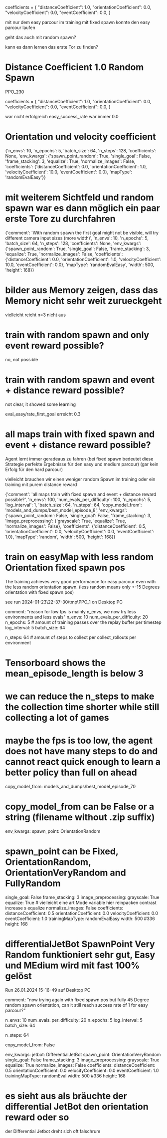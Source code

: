 

coefficients = {
    "distanceCoefficient": 1.0,
    "orientationCoefficient": 0.0,
    "velocityCoefficient": 0.0,
    "eventCoefficient": 0.0,
}

mit nur dem easy parcour im training mit fixed spawn konnte den easy parcour laufen

geht das auch mit random spawn?

kann es dann lernen das erste Tor zu finden?

# Distance Coefficient 1.0 Random Spawn

PPO_230

coefficients = {
    "distanceCoefficient": 1.0,
    "orientationCoefficient": 0.0,
    "velocityCoefficient": 0.0,
    "eventCoefficient": 0.0,
}

war nicht erfolgreich
easy_success_rate war immer 0.0


# Orientation und velocity coefficient

{'n_envs': 10, 'n_epochs': 5, 'batch_size': 64, 'n_steps': 128, 'coefficients': None, 'env_kwargs': {'spawn_point_random': True, 'single_goal': False, 'frame_stacking': 3, 'equalize': True, 'normalize_images': False, 'coefficients': {'distanceCoefficient': 0.0, 'orientationCoefficient': 1.0, 'velocityCoefficient': 10.0, 'eventCoefficient': 0.0}, 'mapType': 'randomEvalEasy'}}


# mit weiterem Sichtfeld und random spawn war es dann möglich ein paar erste Tore zu durchfahren

{'comment': 'With random spawn the first goal might not be visible, will try different camera input sizes (more width)', 'n_envs': 10, 'n_epochs': 5, 'batch_size': 64, 'n_steps': 128, 'coefficients': None, 'env_kwargs': {'spawn_point_random': True, 'single_goal': False, 'frame_stacking': 3, 'equalize': True, 'normalize_images': False, 'coefficients': {'distanceCoefficient': 0.0, 'orientationCoefficient': 1.0, 'velocityCoefficient': 10.0, 'eventCoefficient': 0.0}, 'mapType': 'randomEvalEasy', 'width': 500, 'height': 168}}



# bilder aus Memory zeigen, dass das Memory nicht sehr weit zurueckgeht
vielleicht reicht n=3 nicht aus 



# train with random spawn and only event reward possible?

no, not possible

# train with random spawn and event + distance reward possible?

not clear, it showed some learning

eval_easy/rate_first_goal erreicht 0.3


# all maps train with fixed spawn and event + distance reward possible?

Agent lernt immer geradeaus zu fahren
(bei fixed spawn bedeutet diese Strategie perfekte Ergebnisse für den easy und medium parcour)
(gar kein Erfolg für den hard parcour)

vielleicht brauchen wir einen weniger random Spawn im training oder ein training mit purem distance reward

{'comment': 'all maps train with fixed spawn and event + distance reward possible?', 'n_envs': 100, 'num_evals_per_difficulty': 100, 'n_epochs': 5, 'log_interval': 1, 'batch_size': 64, 'n_steps': 64, 'copy_model_from': 'models_and_dumps/best_model_episode_8', 'env_kwargs': {'spawn_point_random': False, 'single_goal': False, 'frame_stacking': 3, 'image_preprocessing': {'grayscale': True, 'equalize': True, 'normalize_images': False}, 'coefficients': {'distanceCoefficient': 0.5, 'orientationCoefficient': 0.0, 'velocityCoefficient': 0.0, 'eventCoefficient': 1.0}, 'mapType': 'random', 'width': 500, 'height': 168}}




# train on easyMap with less random Orientation fixed spawn pos

The training achieves very good performance for easy parcour even with the less random orientation spawn.
(less random means only +-15 Degrees orientation with fixed spawn pos)

see run 2024-01-23\22-37-30\tmp\PPO_1 on Desktop PC


comment: "reason for low fps is mainly n_envs, we now try less environments and less evals"
n_envs: 10
num_evals_per_difficulty: 20
n_epochs: 5 # amount of training passes over the replay buffer per timestep
log_interval: 5
batch_size: 64


n_steps: 64 # amount of steps to collect per collect_rollouts per environment
# Tensorboard shows the mean_episode_length is below 3
# we can reduce the n_steps to make the collection time shorter while still collecting a lot of games

# maybe the fps is too low, the agent does not have many steps to do and cannot react quick enough to learn a better policy than full on ahead

copy_model_from: models_and_dumps/best_model_episode_70
# copy_model_from can be False or a string (filename without .zip suffix)

env_kwargs:
  spawn_point: OrientationRandom
  # spawn_point can be Fixed, OrientationRandom, OrientationVeryRandom and FullyRandom
  single_goal: False
  frame_stacking: 3
  image_preprocessing:
    grayscale: True
    equalize: True
    # vielleicht eine art Mode variable hier reinpacken contrast increase s equalize
    normalize_images: False
  coefficients:
    distanceCoefficient: 0.5
    orientationCoefficient: 0.0
    velocityCoefficient: 0.0
    eventCoefficient: 1.0
  trainingMapType: randomEvalEasy
  width: 500 #336
  height: 168




# differentialJetBot SpawnPoint Very Random funktioniert sehr gut, Easy und MEdium wird mit fast 100% gelöst

Run 26.01.2024 15-16-49 auf Desktop PC

comment: "now trying again with fixed spawn pos but fully 45 Degree random spawn orientation, can it still reach success rate of 1 for easy parcour?"

n_envs: 10
num_evals_per_difficulty: 20
n_epochs: 5
log_interval: 5
batch_size: 64

n_steps: 64 

copy_model_from: False 

env_kwargs:
  jetbot: DifferentialJetBot
  spawn_point: OrientationVeryRandom
  single_goal: False
  frame_stacking: 3
  image_preprocessing:
    grayscale: True
    equalize: True
    normalize_images: False
  coefficients:
    distanceCoefficient: 0.5
    orientationCoefficient: 0.0
    velocityCoefficient: 0.0
    eventCoefficient: 1.0
  trainingMapType: randomEval
  width: 500 #336
  height: 168

# es sieht aus als bräuchte der differential JetBot den orientation reward oder so

der Differential Jetbot dreht sich oft falschrum


